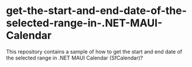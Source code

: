 # get-the-start-and-end-date-of-the-selected-range-in-.NET-MAUI-Calendar
This repository contains a sample of how to get the start and end date of the selected range in .NET MAUI Calendar (SfCalendar)?

